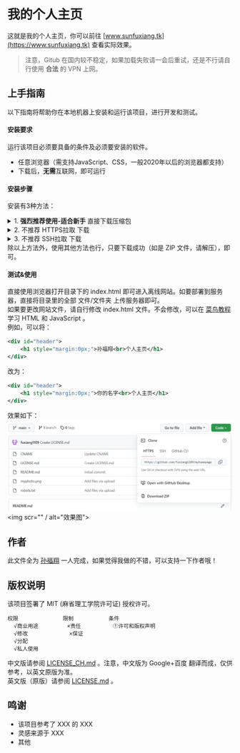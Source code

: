 # 我的个人主页
这就是我的个人主页，你可以前往 [www.sunfuxiang.tk](https://www.sunfuxiang.tk) 查看实际效果。
> 注意，Gitub 在国内较不稳定，如果加载失败请一会后重试，还是不行请自行使用 **合法** 的 VPN 上网。
## 上手指南
以下指南将帮助你在本地机器上安装和运行该项目，进行开发和测试。
#### 安装要求
运行该项目必须要具备的条件及必须要安装的软件。
- 任意浏览器（需支持JavaScript、CSS，一般2020年以后的浏览器都支持）
- 下载后，**无需**互联网，即可运行
#### 安装步骤
安装有3种方法：

<html>
<body>
<details id="1">
<summary>1. <strong>强烈推荐使用-适合新手</strong> 直接下载压缩包</summary>
直接点击 <a href="./archive/refs/heads/main.zip">这里</a> 下载 ZIP 压缩包，然后将下载的 .zip 文件解压即可。<br />
<details>
<summary>上一步骤下载出错？</summary>
<em>你可以点击绿色 code 按钮（Google译为代码，Edge译为法典），在菜单中选择 Download ZIP （Google译为下载压缩包，Edge译为下载邮编），将下载的 .zip 文件解压即可。</em>
<img scr="/main/img/readme-1.png" alt="步骤图" />
</details>
</details>
<details>
 <summary>2. 不推荐 HTTPS拉取 下载</summary>
 不推荐此方法，详见 <a href="https://docs.github.com/cn/get-started/getting-started-with-git/managing-remote-repositories#switching-remote-urls-from-https-to-ssh">此处</a>
</details>
<details>
 <summary>3. 不推荐 SSH拉取 下载</summary>
不推荐此方法，详见 <a href="https://docs.github.com/cn/get-started/getting-started-with-git/managing-remote-repositories#switching-remote-urls-from-https-to-ssh">此处</a>
</details>
除以上方法外，使用其他方法也行，只要下载成功（如是 ZIP 文件，请解压），即可。
</body>
</html>

#### 测试&使用
直接使用浏览器打开目录下的 index.html 即可进入离线网站。如要部署到服务器，直接将目录里的全部 文件/文件夹 上传服务器即可。<br />
如果要更改网站文件，请自行修改 index.html 文件。不会修改，可以在 [菜鸟教程](https://www.runoob.com/) 学习 HTML 和 JavaScript 。<br />
例如，可以将：
```xml
<div id="header">
    <h1 style="margin:0px;">孙福翔<br>个人主页</h1>
</div>
```
改为：
```xml
<div id="header">
    <h1 style="margin:0px;">你的名字<br>个人主页</h1>
</div>
```
效果如下：
![效果图](/img/readme-1.png)
<img scr="" / alt="效果图">
## 作者
此文件全为 [孙福翔](https://github.com/fuxiang1109) 一人完成，如果觉得我做的不错，可以支持一下作者哦！
## 版权说明
该项目签署了 MIT (麻省理工学院许可证) 授权许可。
```
权限              限制           条件
  √商业用途         ×责任          ①许可和版权声明
  √修改             ×保证
  √分配
  √私人使用
```
中文版请参阅 [LICENSE_CH.md](LICENSE_CH.md) 。注意，中文版为 Google+百度 翻译而成，仅供参考，以英文原版为准。<br />
英文版（原版）请参阅 [LICENSE.md](LICENSE.md) 。
## 鸣谢
- 该项目参考了 XXX 的 XXX
- 灵感来源于 XXX
- 其他

